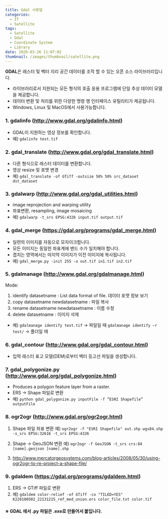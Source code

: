 ```yaml
---
title: Gdal 사용법
categories:
  - IT
  - Satellite
tags:
  - Satellite
  - Gdal
  - Coordinate System
  - Library
date: 2020-03-26 11:07:02
thumbnail: /images/thumbnail/satellite.png
---
```


**GDAL**은 래스터 및 벡터 지리 공간 데이터를 조작 할 수 있는 오픈 소스 라이브러리입니다.

- 라이브러리로서 지원되는 모든 형식의 호출 응용 프로그램에 단일 추상 데이터 모델을 제공합니다.
- 데이터 변환 및 처리를 위한 다양한 명령 행 인터페이스 유틸리티가 제공됩니다.
- Windows, Linux 및 MacOS에서 사용가능합니다.

### 1. gdalinfo (http://www.gdal.org/gdalinfo.html)

- GDAL이 지원하는 영상 정보를 확인합니다.
- 예) `gdalinfo test.tif`

### 2. gdal_translate (http://www.gdal.org/gdal_translate.html)

- 다른 형식으로 래스터 데이터를 변환합니다.
- 영상 resize 및 포멧 변경
- 예) `gdal_translate -of GTiff -outsize 50% 50% src_dataset dst_dataset`

### 3. gdalwarp (http://www.gdal.org/gdal_utilities.html)

- image reprojection and warping utility
- 좌표변환, resampling, image mosaicing
- 예) `gdalwarp -t_srs EPSG:4326 input.tif output.tif`

### 4. gdal_merge (https://gdal.org/programs/gdal_merge.html)

- 일련의 이미지를 자동으로 모자이크합니다.
- 모든 이미지는 동일한 좌표계에 밴드 수가 일치해야 합니다.
- 겹치는 영역에서는 마지막 이미지가 이전 이미지에 복사됩니다.
- 예) `gdal_merge.py -init 255 -o out.tif in1.tif in2.tif`

### 5. gdalmanage (http://www.gdal.org/gdalmanage.html)

Mode:

1. identify datasetname : List data format of file. 데이터 포맷 정보 보기
2. copy datasetname newdatasetname : 파일 복사
3. rename datasetname newdatasetname : 이름 수정
4. delete datasetname : 이미지 삭제

- 예) `gdalmanage identify test.tif` -> 파일일 때
  `gdalmanage identify –r test/` -> 폴더일 때

### 6. gdal_contour (http://www.gdal.org/gdal_contour.html)

- 입력 래스터 표고 모델(DEM)로부터 벡터 등고선 파일을 생성합니다.

### 7. gdal_polygonize.py (http://www.gdal.org/gdal_polygonize.html)

- Produces a polygon feature layer from a raster.
- ERS -> Shape 파일로 변환
- 예) `python gdal_polygonize.py inputFile -f ”ESRI Shapefile” outputFile`

### 8. ogr2ogr (http://www.gdal.org/ogr2ogr.html)

1. Shape 파일 좌표 변환
   예) `ogr2ogr -f "ESRI Shapefile" out.shp wgs84.shp -s_srs EPSG:32616 -t_srs EPSG:4326`

2. Shape -> GeoJSON 변환
   예) `ogr2ogr -f GeoJSON -t_srs crs:84 [name].geojson [name].shp`

3. http://www.mercatorgeosystems.com/blog-articles/2008/05/30/using-ogr2ogr-to-re-project-a-shape-file/

### 9. gdaldem (https://gdal.org/programs/gdaldem.html)

1. ERS -> GTiff 파일로 변환
2. 예) `gdaldem color-relief -of GTiff -co "TILED=YES" K220100502_22131215_ref_med_union.ers color_file.txt color.tif`

#### ※ GDAL 에서 .py 파일은 .exe로 만들어서 붙입니다.
